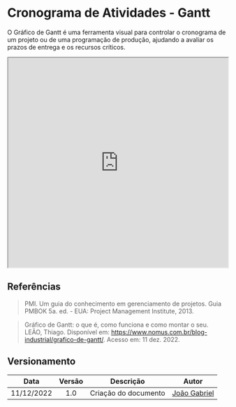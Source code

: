 # Cronograma de Atividades - Gantt

O Gráfico de Gantt é uma ferramenta visual para controlar o cronograma de um projeto ou de uma programação de produção, ajudando a avaliar os prazos de entrega e os recursos críticos.


<iframe width="100%" height="480px" style={{minWidth: "640px", minHeight: "480px", backgroundColor: "#f4f4f4", border: "1px solid #efefef" }} src="https://docs.google.com/spreadsheets/d/1dvwkuO97HwkoewUYjMhv5a4D4lHi8rSF7uDnjp4GKUI/edit?usp=sharing"></iframe>

## Referências

> PMI. Um guia do conhecimento em gerenciamento de projetos. Guia PMBOK 5a. ed. - EUA: Project Management Institute, 2013.

> Gráfico de Gantt: o que é, como funciona e como montar o seu. LEÃO, Thiago. Disponível em: <https://www.nomus.com.br/blog-industrial/grafico-de-gantt/>. Acesso em: 11 dez. 2022.


## Versionamento

|    Data    | Versão |       Descrição       |                  Autor                   |
| :--------: | :----: | :-------------------: | :--------------------------------------: |
| 11/12/2022 |  1.0   | Criação do documento  |  [João Gabriel](https://github.com/flyerjohn)|